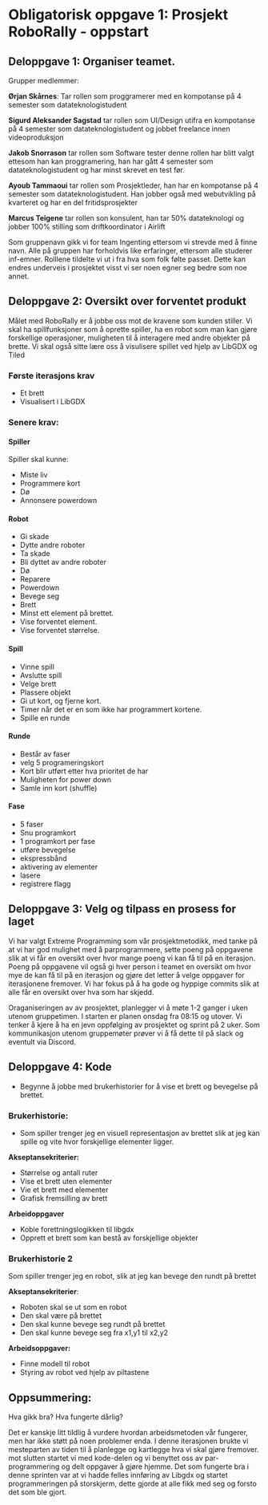# Obligatorisk oppgave 1: Prosjekt RoboRally - oppstart

## Deloppgave 1: Organiser teamet. 
Grupper medlemmer:<p>
**Ørjan Skårnes**: Tar rollen som proggramerer med en kompotanse på 4 semester som datateknologistudent
 
**Sigurd Aleksander Sagstad** tar rollen som UI/Design utifra en kompotanse på 4 semester som datateknologistudent og jobbet freelance innen videoproduksjon

**Jakob Snorrason** tar rollen som Software tester denne rollen har blitt valgt ettesom han kan proggramering, han har gått 4 semester som datateknologistudent og har minst skrevet en test før.

**Ayoub Tammaoui** tar rollen som Prosjektleder, han har en kompotanse på 4 semester som datateknologistudent. Han jobber også med webutvikling på kvarteret og har en del fritidsprosjekter

**Marcus Teigene** tar rollen son konsulent, han tar 50% datateknologi og jobber 100% stilling som driftkoordinator i Airlift

Som gruppenavn gikk vi for team Ingenting ettersom vi strevde med å finne navn. Alle på gruppen har forholdvis like erfaringer, ettersom alle studerer inf-emner. Rolllene tildelte vi ut i fra hva som folk følte passet. Dette kan endres underveis i prosjektet visst vi ser noen egner seg bedre som noe annet.


## Deloppgave 2: Oversikt over forventet produkt
Målet med RoboRally er å jobbe oss mot de kravene som kunden stiller. Vi skal ha spillfunksjoner som å oprette spiller, ha en robot som man kan gjøre forskellige operasjoner, muligheten til å interagere med andre objekter på brette. Vi skal også sitte lære oss å visulisere spillet ved hjelp av LibGDX og Tiled

### Første iterasjons krav
* Et brett
* Visualisert i LibGDX

### Senere krav:
#### Spiller
Spiller skal kunne:
* Miste liv
* Programmere kort
* Dø
* Annonsere powerdown


#### Robot
* Gi skade
* Dytte andre roboter
* Ta skade
* Bli dyttet av andre roboter
* Dø
* Reparere
* Powerdown
* Bevege seg
* Brett
* Minst ett element på brettet.
* Vise forventet element.
* Vise forventet størrelse.


#### Spill
* Vinne spill
* Avslutte spill
* Velge brett
* Plassere objekt
* Gi ut kort, og fjerne kort.
* Timer når det er en som ikke har programmert kortene.
* Spille en runde

#### Runde
* Består av faser
* velg 5 programeringskort
* Kort blir utført etter hva prioritet de har
* Muligheten for power down
* Samle  inn kort (shuffle)

#### Fase
* 5 faser
* Snu programkort
* 1 programkort per fase
* utføre bevegelse
* ekspressbånd
* aktivering av elementer
* lasere
* registrere flagg



## Deloppgave 3: Velg og tilpass en prosess for laget 
Vi har valgt Extreme Programming som vår prosjektmetodikk, med tanke på at vi har god mulighet med å parprogrammere, 
sette poeng på oppgavene slik at vi får en oversikt over hvor mange poeng vi kan få til på en iterasjon. 
Poeng på oppgavene vil også gi hver person i teamet en oversikt om hvor mye de kan få til på en iterasjon og gjøre det letter å velge oppgaver for iterasjonene fremover. 
Vi har fokus på å ha gode og hyppige commits slik at alle får en oversikt over hva som har skjedd. 

Oraganiseringen av av prosjektet, planlegger vi å møte 1-2 ganger i uken utenom gruppetimen. 
I starten er planen onsdag fra 08:15 og utover. Vi tenker å kjere å ha en jevn oppfølging av prosjektet og sprint på 2 uker. 
Som kommunikasjon utenom gruppemøter prøver vi å få dette til på slack og eventult via Discord.


## Deloppgave 4: Kode
* Begynne å jobbe med brukerhistorier for å vise et brett og bevegelse på brettet.

### Brukerhistorie:
* Som spiller trenger jeg en visuell representasjon av brettet slik at jeg kan spille og vite hvor forskjellige elementer ligger.

**Akseptansekriterier:**
* Størrelse og antall ruter
* Vise et brett uten elementer
* Vie et brett med elementer
* Grafisk fremsilling av brett

**Arbeidoppgaver**
* Koble forettningslogikken til libgdx
* Opprett et brett som kan bestå av forskjellige objekter


### Brukerhistorie 2
Som spiller trenger jeg en robot, slik at jeg kan bevege den rundt på brettet

**Akseptansekriterier**:
* Roboten skal se ut som en robot
* Den skal være på brettet
* Den skal kunne bevege seg rundt på brettet
* Den skal kunne bevege seg fra x1,y1 til x2,y2

**Arbeidsoppgaver:**
* Finne modell til robot
* Styring av robot ved hjelp av piltastene


## Oppsummering:
Hva gikk bra? Hva fungerte dårlig?

Det er kanskje litt tildlig å vurdere hvordan arbeidsmetoden vår fungerer, men har ikke støtt på noen problemer enda. 
I denne iterasjonen brukte vi mesteparten av tiden til å planlegge og kartlegge hva vi skal gjøre fremover. 
mot slutten startet vi med kode-delen og vi benyttet oss av par-programmering og delt oppgaver å gjøre hjemme. 
Det som fungerte bra i denne sprinten var at vi hadde felles innføring av Libgdx og startet programmeringen på storskjerm, 
dette gjorde at alle fikk med seg og forsto det som ble gjort.
